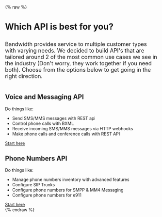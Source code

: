 {% raw %}
<div class="aboutAPIS">
  <h1>Which API is best for you?</h1>
  <p style="font-size: 18px; margin: 30px 0px 45px 0px;">Bandwidth provides service to multiple customer types with varying needs. We decided to build API's that are tailored around 2 of the most common use cases we see in the industry (Don't worry, they work together if you need both). Choose from the options below to get going in the right direction.</p>

  <div class="apiChoiceContainer">
    <div>
      <h2>Voice and Messaging API</h2>
      <!-- <p>Are you focused on adding voice and messaging capability to your app or product?</p> -->
      <p>Do things like:
      <ul>
        <li>Send SMS/MMS messages with REST api</li>
        <li>Control phone calls with BXML</li>
        <li>Receive incoming SMS/MMS messages via HTTP webhooks</li>
        <li>Make phone calls and conference calls with REST API</li>
      </ul>
      <!-- <p>Are you focused on adding voice and messaging capability to your app or product? Like, sending notifications? Or trackable calls and texts?</p> -->
      <a href="http://dev.bandwidth.com/ap-docs/methods/restApi.html" class="button vmd">Start here</a>
    </div>
    <div>
      <h2>Phone Numbers API</h2>
      <!-- <p>Is managing phone numbers most important to you?</p> -->
      <p>Do things like:
        <ul>
          <li>Manage phone numbers inventory with advanced features</li>
          <li>Configure SIP Trunks</li>
          <li>Configure phone numbers for SMPP & MM4 Messaging</li>
          <li>Configure phone numbers for e911</li>
        </ul>
      </p>
      <!-- <p>Is managing phone numbers most important to you? Do you need location-specific numbers? Does automatic porting sound good to you?</p> -->
      <a href="http://dev.bandwidth.com/docs/"  class="button pnd">Start here</a>
    </div>
  </div>
</div>
{% endraw %}
